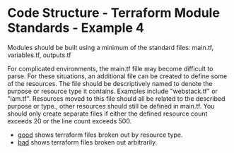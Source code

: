 # Code Structure - Terraform Module Standards - Example 4

Modules should be built using a minimum of the standard files: main.tf, variables.tf, outputs.tf

For complicated environments, the main.tf fille may become difficult to parse. For these situations, an additional file can be created to define some of the resources. The file should be descriptively named to denote the purpose or resource type it contains. Examples include "webstack.tf" or "iam.tf". Resources moved to this file should all be related to the described purpose or type., other resources should still be defined in main.tf. You should only create separate files if either the defined resource count exceeds 20 or the line count exceeds 500.

- [good](good) shows terraform files broken out by resource type.
- [bad](bad) shows terraform files broken out arbitrarily.
